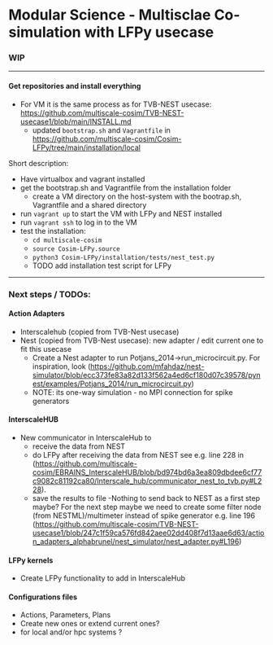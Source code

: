 # Modular Science - Multisclae Co-simulation with LFPy usecase
### WIP
---
#### Get repositories and install everything
  - For VM it is the same process as for TVB-NEST usecase: https://github.com/multiscale-cosim/TVB-NEST-usecase1/blob/main/INSTALL.md
      - updated `bootstrap.sh` and `Vagrantfile` in https://github.com/multiscale-cosim/Cosim-LFPy/tree/main/installation/local

Short description:
  - Have virtualbox and vagrant installed
  - get the bootstrap.sh and Vagrantfile from the installation folder
    - create a VM directory on the host-system with the bootrap.sh, Vagrantfile and a shared directory
  - run `vagrant up` to start the VM with LFPy and NEST installed
  - run `vagrant ssh` to log in to the VM
  - test the installation:
    - `cd multiscale-cosim`
    - `source Cosim-LFPy.source`
    - `python3 Cosim-LFPy/installation/tests/nest_test.py`
    - TODO add installation test script for LFPy

---
### Next steps / TODOs:
#### Action Adapters
  - Interscalehub (copied from TVB-Nest usecase)
  - Nest (copied from TVB-Nest usecase): new adapter / edit current one to fit this usecase
     - Create a Nest adapter to run Potjans_2014->run_microcircuit.py. For inspiration, look (https://github.com/mfahdaz/nest-simulator/blob/ecc373fe83a82d133f562a4ed6cf180d07c39578/pynest/examples/Potjans_2014/run_microcircuit.py)
     - NOTE: its one-way simulation - no MPI connection for spike generators
#### InterscaleHUB
  - New communicator in InterscaleHub to
     - receive the data from NEST
     - do LFPy after receiving the data from NEST see e.g. line 228 in (https://github.com/multiscale-cosim/EBRAINS_InterscaleHUB/blob/bd974bd6a3ea809dbdee6cf77c9082c81192ca80/Interscale_hub/communicator_nest_to_tvb.py#L228).
     - save the results to file
  -Nothing to send back to NEST as a first step maybe? For the next step maybe we need to create some filter node (from NESTML)/multimeter instead of spike generator e.g.  line 196 (https://github.com/multiscale-cosim/TVB-NEST-usecase1/blob/247c1f59ca576fd842aee02dd408f7d13aae6d63/action_adapters_alphabrunel/nest_simulator/nest_adapter.py#L196)

#### LFPy kernels
  - Create LFPy functionality to add in InterscaleHub
#### Configurations files
  - Actions, Parameters, Plans
  - Create new ones or extend current ones?
  - for local and/or hpc systems ?
